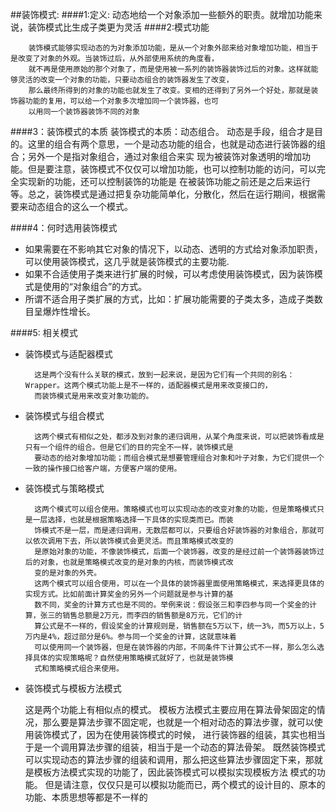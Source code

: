 
##装饰模式:
####1:定义:
    动态地给一个对象添加一些额外的职责。就增加功能来说，装饰模式比生成子类更为灵活
####2:模式功能

        装饰模式能够实现动态的为对象添加功能，是从一个对象外部来给对象增加功能，相当于是改变了对象的外观。当装饰过后，从外部使用系统的角度看，
        就不再是使用原始的那个对象了，而是使用被一系列的装饰器装饰过后的对象。这样就能够灵活的改变一个对象的功能，只要动态组合的装饰器发生了改变，
        那么最终所得到的对象的功能也就发生了改变。变相的还得到了另外一个好处，那就是装饰器功能的复用，可以给一个对象多次增加同一个装饰器，也可
        以用同一个装饰器装饰不同的对象
####3：装饰模式的本质
       装饰模式的本质：动态组合。
       动态是手段，组合才是目的。这里的组合有两个意思，一个是动态功能的组合，也就是动态进行装饰器的组合；另外一个是指对象组合，通过对象组合来实
       现为被装饰对象透明的增加功能。但是要注意，装饰模式不仅仅可以增加功能，也可以控制功能的访问，可以完全实现新的功能，还可以控制装饰的功能是
       在被装饰功能之前还是之后来运行等。总之，装饰模式是通过把复杂功能简单化，分散化，然后在运行期间，根据需要来动态组合的这么一个模式。

####4：何时选用装饰模式

* 如果需要在不影响其它对象的情况下，以动态、透明的方式给对象添加职责，可以使用装饰模式，这几乎就是装饰模式的主要功能.
* 如果不合适使用子类来进行扩展的时候，可以考虑使用装饰模式，因为装饰模式是使用的“对象组合”的方式。
* 所谓不适合用子类扩展的方式，比如：扩展功能需要的子类太多，造成子类数目呈爆炸性增长。
    
####5: 相关模式

* 装饰模式与适配器模式

        这是两个没有什么关联的模式，放到一起来说，是因为它们有一个共同的别名：Wrapper。这两个模式功能上是不一样的，适配器模式是用来改变接口的，
        而装饰模式是用来改变对象功能的。

* 装饰模式与组合模式

        这两个模式有相似之处，都涉及到对象的递归调用，从某个角度来说，可以把装饰看成是只有一个组件的组合。但是它们的目的完全不一样，装饰模式是
        要动态的给对象增加功能；而组合模式是想要管理组合对象和叶子对象，为它们提供一个一致的操作接口给客户端，方便客户端的使用。

* 装饰模式与策略模式

        这两个模式可以组合使用。策略模式也可以实现动态的改变对象的功能，但是策略模式只是一层选择，也就是根据策略选择一下具体的实现类而已。而装
        饰模式不是一层，而是递归调用，无数层都可以，只要组合好装饰器的对象组合，那就可以依次调用下去，所以装饰模式会更灵活。而且策略模式改变的
        是原始对象的功能，不像装饰模式，后面一个装饰器，改变的是经过前一个装饰器装饰过后的对象，也就是策略模式改变的是对象的内核，而装饰模式改
        变的是对象的外壳。
        这两个模式可以组合使用，可以在一个具体的装饰器里面使用策略模式，来选择更具体的实现方式。比如前面计算奖金的另外一个问题就是参与计算的基
        数不同，奖金的计算方式也是不同的。举例来说：假设张三和李四参与同一个奖金的计算，张三的销售总额是2万元，而李四的销售额是8万元，它们的计
        算公式是不一样的，假设奖金的计算规则是，销售额在5万以下，统一3%，而5万以上，5万内是4%，超过部分是6%。参与同一个奖金的计算，这就意味着
        可以使用同一个装饰器，但是在装饰器的内部，不同条件下计算公式不一样，那么怎么选择具体的实现策略呢？自然使用策略模式就好了，也就是装饰模
        式和策略模式组合来使用。

* 装饰模式与模板方法模式

    这是两个功能上有相似点的模式。
    模板方法模式主要应用在算法骨架固定的情况，那么要是算法步骤不固定呢，也就是一个相对动态的算法步骤，就可以使用装饰模式了，因为在使用装饰模式的时候，
    进行装饰器的组装，其实也相当于是一个调用算法步骤的组装，相当于是一个动态的算法骨架。
    既然装饰模式可以实现动态的算法步骤的组装和调用，那么把这些算法步骤固定下来，那就是模板方法模式实现的功能了，因此装饰模式可以模拟实现模板方法
    模式的功能。
    但是请注意，仅仅只是可以模拟功能而已，两个模式的设计目的、原本的功能、本质思想等都是不一样的
